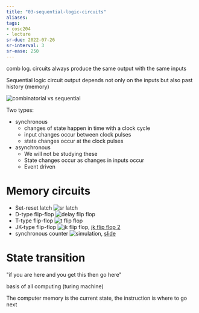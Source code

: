 ```yaml
---
title: "03-sequential-logic-circuits"
aliases: 
tags: 
- cosc204
- lecture
sr-due: 2022-07-26
sr-interval: 3
sr-ease: 250
---
```


comb log. circuits always produce the same output with the same inputs

Sequential logic circuit output depends not only on the inputs but also past history (memory)

![combinatorial vs sequential](https://i.imgur.com/GbfAZ4c.png)


Two types:
- synchronous
	- changes of state happen in time with a clock cycle
	- input changes occur between clock pulses
	- state changes occur at the clock pulses
- asynchronous
	- We will not be studying these
	- State changes occur as changes in inputs occur
	- Event driven


# Memory circuits
- Set-reset latch ![sr latch](https://i.imgur.com/mhXd77i.png)
- D-type flip-flop ![delay flip flop](https://i.imgur.com/IpQfNRm.png)
- T-type flip-flop ![t flip flop](https://i.imgur.com/SZn2J94.png)
- JK-type flip-flop ![jk flip flop](https://i.imgur.com/OgfTehO.png), [jk flip flop 2](https://i.imgur.com/8zJvDuw.png)
- synchronous counter ![simulation](https://tinyurl.com/25olydjb), [slide](https://i.imgur.com/81LS7HL.png)

# State transition

"if you are here and you get this then go here"

basis of all computing  (turing machine)

The computer memory is the current state, the instruction is where to go next